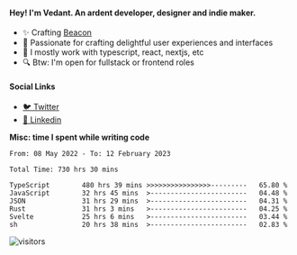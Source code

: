 #### Hey! I'm Vedant. An ardent developer, designer and indie maker.
- ✨ Crafting [Beacon](https://github.com/withbeacon/beacon)
- 💙 Passionate for crafting delightful user experiences and interfaces
- 🚀 I mostly work with typescript, react, nextjs, etc
- 🔍 Btw: I'm open for fullstack or frontend roles

#### Social Links
- [🐦 Twitter](https://twitter.com/vedantnn7)
- [💼 Linkedin](https://linkedin.com/in/vedant-nandwana)

**Misc: time I spent while writing code**
<!--START_SECTION:waka-->

```text
From: 08 May 2022 - To: 12 February 2023

Total Time: 730 hrs 30 mins

TypeScript        480 hrs 39 mins >>>>>>>>>>>>>>>>---------   65.80 %
JavaScript        32 hrs 45 mins  >------------------------   04.48 %
JSON              31 hrs 29 mins  >------------------------   04.31 %
Rust              31 hrs 3 mins   >------------------------   04.25 %
Svelte            25 hrs 6 mins   >------------------------   03.44 %
sh                20 hrs 38 mins  >------------------------   02.83 %
```

<!--END_SECTION:waka-->


<!--START_SECTION:activity-->
![visitors](https://visitor-badge.laobi.icu/badge?page_id=vedantnn71.vedantnn71)
<!--END_SECTION:activity-->
